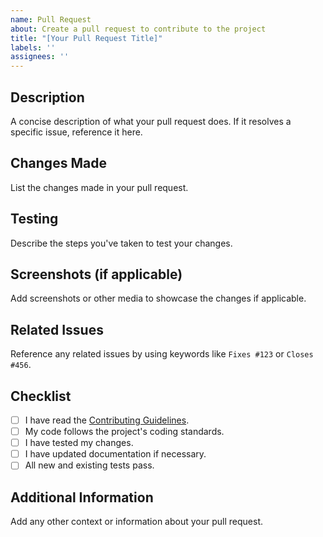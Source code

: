 ```yaml
---
name: Pull Request
about: Create a pull request to contribute to the project
title: "[Your Pull Request Title]"
labels: ''
assignees: ''
---
```


## Description

A concise description of what your pull request does. If it resolves a specific issue, reference it here.

## Changes Made

List the changes made in your pull request.

## Testing

Describe the steps you've taken to test your changes.

## Screenshots (if applicable)

Add screenshots or other media to showcase the changes if applicable.

## Related Issues

Reference any related issues by using keywords like `Fixes #123` or `Closes #456`.

## Checklist

- [ ] I have read the [Contributing Guidelines](CONTRIBUTING.md).
- [ ] My code follows the project's coding standards.
- [ ] I have tested my changes.
- [ ] I have updated documentation if necessary.
- [ ] All new and existing tests pass.

## Additional Information

Add any other context or information about your pull request.
